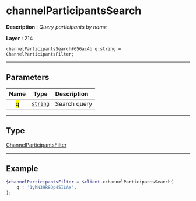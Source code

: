 # channelParticipantsSearch

**Description** : *Query participants by name*

**Layer** : 214

```tl
channelParticipantsSearch#656ac4b q:string = ChannelParticipantsFilter;
```

---

## Parameters

| Name | Type | Description |
| :---: | :---: | :--- |
| <mark>q</mark> | [`string`](type/string) | Search query |

---

## Type

[ChannelParticipantsFilter](type/ChannelParticipantsFilter)

---

## Example

```php
$channelParticipantsFilter = $client->channelParticipantsSearch(
	q : '1yhN39R8Op45ILAx',
);
```